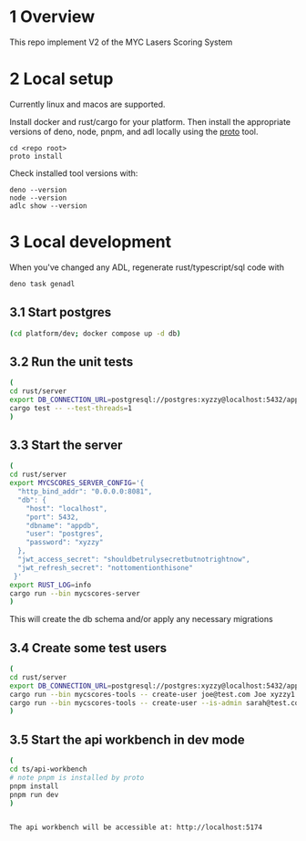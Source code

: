 # 1 Overview

This repo implement V2 of the MYC Lasers Scoring System

# 2 Local setup

Currently linux and macos are supported.

Install docker and rust/cargo for your platform. Then install the appropriate versions of deno, node, pnpm, and
adl locally using the [proto](https://moonrepo.dev/proto) tool.

```
cd <repo root>
proto install
```

Check installed tool versions with:

```
deno --version
node --version
adlc show --version 
```

# 3 Local development

When you've changed any ADL, regenerate rust/typescript/sql code with

```bash
deno task genadl
```

## 3.1 Start postgres


```bash
(cd platform/dev; docker compose up -d db)
```

## 3.2 Run the unit tests

```bash
(
cd rust/server
export DB_CONNECTION_URL=postgresql://postgres:xyzzy@localhost:5432/appdb
cargo test -- --test-threads=1
)
```

## 3.3 Start the server

```bash
(
cd rust/server
export MYCSCORES_SERVER_CONFIG='{
  "http_bind_addr": "0.0.0.0:8081",
  "db": {
    "host": "localhost",
    "port": 5432,
    "dbname": "appdb",
    "user": "postgres",
    "password": "xyzzy"
  },
  "jwt_access_secret": "shouldbetrulysecretbutnotrightnow",
  "jwt_refresh_secret": "nottomentionthisone"
 }'
export RUST_LOG=info
cargo run --bin mycscores-server
)
```

This will create the db schema and/or apply any necessary migrations

## 3.4 Create some test users

```bash
(
cd rust/server
export DB_CONNECTION_URL=postgresql://postgres:xyzzy@localhost:5432/appdb
cargo run --bin mycscores-tools -- create-user joe@test.com Joe xyzzy1
cargo run --bin mycscores-tools -- create-user --is-admin sarah@test.com Sarah abcdef
)
```

## 3.5 Start the api workbench in dev mode
```bash
(
cd ts/api-workbench
# note pnpm is installed by proto
pnpm install
pnpm run dev
)


The api workbench will be accessible at: http://localhost:5174

